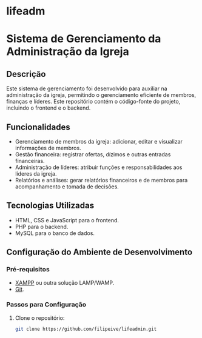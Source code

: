 # lifeadm
# Sistema de Gerenciamento da Administração da Igreja

## Descrição

Este sistema de gerenciamento foi desenvolvido para auxiliar na administração da igreja, permitindo o gerenciamento eficiente de membros, finanças e líderes. Este repositório contém o código-fonte do projeto, incluindo o frontend e o backend.

## Funcionalidades

- Gerenciamento de membros da igreja: adicionar, editar e visualizar informações de membros.
- Gestão financeira: registrar ofertas, dízimos e outras entradas financeiras.
- Administração de líderes: atribuir funções e responsabilidades aos líderes da igreja.
- Relatórios e análises: gerar relatórios financeiros e de membros para acompanhamento e tomada de decisões.

## Tecnologias Utilizadas

- HTML, CSS e JavaScript para o frontend.
- PHP para o backend.
- MySQL para o banco de dados.

## Configuração do Ambiente de Desenvolvimento

### Pré-requisitos

- [XAMPP](https://www.apachefriends.org/index.html) ou outra solução LAMP/WAMP.
- [Git](https://git-scm.com/).

### Passos para Configuração

1. Clone o repositório:

   ```sh
   git clone https://github.com/filipeive/lifeadmin.git
